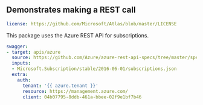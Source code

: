 
## Demonstrates making a REST call

``` yaml
license: https://github.com/Microsoft/Atlas/blob/master/LICENSE
```

This package uses the Azure REST API for subscriptions.

``` yaml
swagger:
- target: apis/azure
  source: https://github.com/Azure/azure-rest-api-specs/tree/master/specification/subscription/resource-manager/
  inputs: 
  - Microsoft.Subscription/stable/2016-06-01/subscriptions.json
  extra:
    auth:
      tenant: '{{ azure.tenant }}'
      resource: https://management.azure.com/
      client: 04b07795-8ddb-461a-bbee-02f9e1bf7b46
```
